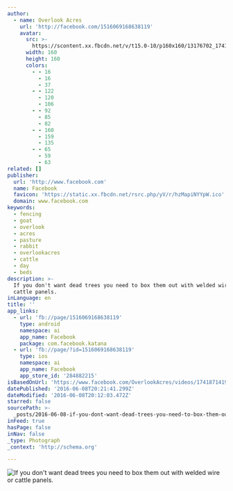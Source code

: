 ```yaml
---
author:
  - name: Overlook Acres
    url: 'http://facebook.com/1516069168638119'
    avatar:
      src: >-
        https://scontent.xx.fbcdn.net/v/t15.0-10/p160x160/13176702_1741871589391208_384006937_n.jpg?oh=1efe0e8f19900db5acd04f85a521f738&oe=58077410
      width: 160
      height: 160
      colors:
        - - 16
          - 16
          - 37
        - - 122
          - 120
          - 106
        - - 92
          - 85
          - 82
        - - 160
          - 159
          - 135
        - - 65
          - 59
          - 63
related: []
publisher:
  url: 'http://www.facebook.com'
  name: Facebook
  favicon: 'https://static.xx.fbcdn.net/rsrc.php/yV/r/hzMapiNYYpW.ico'
  domain: www.facebook.com
keywords:
  - fencing
  - goat
  - overlook
  - acres
  - pasture
  - rabbit
  - overlookacres
  - cattle
  - day
  - beds
description: >-
  If you don't want dead trees you need to box them out with welded wire or
  cattle panels.
inLanguage: en
title: ''
app_links:
  - url: 'fb://page/1516069168638119'
    type: android
    namespace: ai
    app_name: Facebook
    package: com.facebook.katana
  - url: 'fb://page/?id=1516069168638119'
    type: ios
    namespace: ai
    app_name: Facebook
    app_store_id: '284882215'
isBasedOnUrl: 'https://www.facebook.com/OverlookAcres/videos/1741871419391225/'
datePublished: '2016-06-08T20:21:41.299Z'
dateModified: '2016-06-08T20:12:03.472Z'
starred: false
sourcePath: >-
  _posts/2016-06-08-if-you-dont-want-dead-trees-you-need-to-box-them-out-with-w.md
inFeed: true
hasPage: false
inNav: false
_type: Photograph
_context: 'http://schema.org'

---
```

![If you don't want dead trees you need to box them out with welded wire or cattle panels.](https://scontent.xx.fbcdn.net/v/t15.0-10/p160x160/13176702_1741871589391208_384006937_n.jpg?oh=1efe0e8f19900db5acd04f85a521f738&oe=58077410)